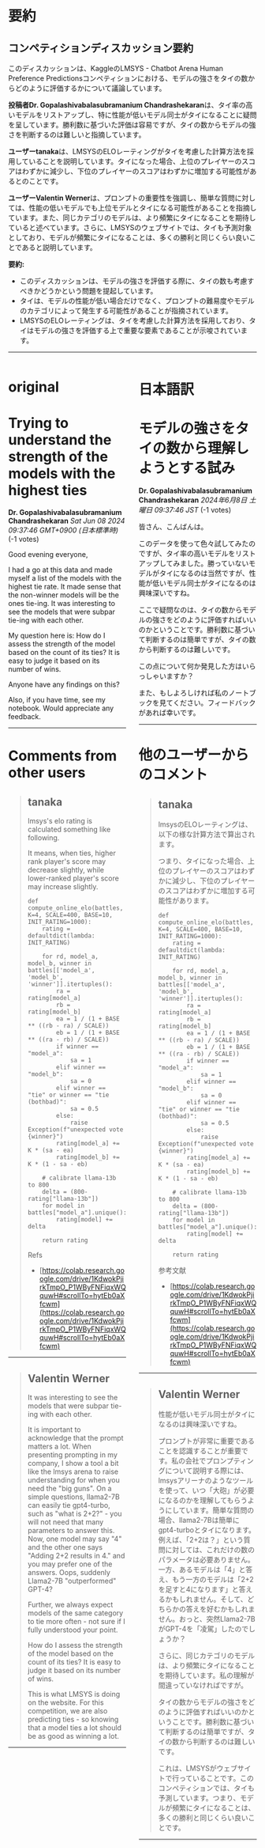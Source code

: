 # 要約 
##  コンペティションディスカッション要約

このディスカッションは、KaggleのLMSYS - Chatbot Arena Human Preference Predictionsコンペティションにおける、モデルの強さをタイの数からどのように評価するかについて議論しています。

**投稿者Dr. Gopalashivabalasubramanium Chandrashekaran**は、タイ率の高いモデルをリストアップし、特に性能が低いモデル同士がタイになることに疑問を呈しています。勝利数に基づいた評価は容易ですが、タイの数からモデルの強さを判断するのは難しいと指摘しています。

**ユーザーtanaka**は、LMSYSのELOレーティングがタイを考慮した計算方法を採用していることを説明しています。タイになった場合、上位のプレイヤーのスコアはわずかに減少し、下位のプレイヤーのスコアはわずかに増加する可能性があるとのことです。

**ユーザーValentin Werner**は、プロンプトの重要性を強調し、簡単な質問に対しては、性能の低いモデルでも上位モデルとタイになる可能性があることを指摘しています。また、同じカテゴリのモデルは、より頻繁にタイになることを期待していると述べています。さらに、LMSYSのウェブサイトでは、タイも予測対象としており、モデルが頻繁にタイになることは、多くの勝利と同じくらい良いことであると説明しています。

**要約:**

* このディスカッションは、モデルの強さを評価する際に、タイの数も考慮すべきかどうかという問題を提起しています。
* タイは、モデルの性能が低い場合だけでなく、プロンプトの難易度やモデルのカテゴリによって発生する可能性があることが指摘されています。
* LMSYSのELOレーティングは、タイを考慮した計算方法を採用しており、タイはモデルの強さを評価する上で重要な要素であることが示唆されています。


---


<style>
.column-left{
  float: left;
  width: 47.5%;
  text-align: left;
}
.column-right{
  float: right;
  width: 47.5%;
  text-align: left;
}
.column-one{
  float: left;
  width: 100%;
  text-align: left;
}
</style>


<div class="column-left">

# original

# Trying to understand the strength of the models with the highest ties

**Dr. Gopalashivabalasubramanium Chandrashekaran** *Sat Jun 08 2024 09:37:46 GMT+0900 (日本標準時)* (-1 votes)

Good evening everyone,

I had a go at this data and made myself a list of the models with the highest tie rate. It made sense that the non-winner models will be the ones tie-ing. It was interesting to see the models that were subpar tie-ing with each other. 

My question here is: How do I assess the strength of the model based on the count of its ties? It is easy to judge it based on its number of wins. 

Anyone have any findings on this?

Also, if you have time, see my notebook. Would appreciate any feedback.



---

 # Comments from other users

> ## tanaka
> 
> lmsys's elo rating is calculated something like following.
> 
> It means, when ties, higher rank player's score may decrease slightly, while lower-ranked player's score may increase slightly.
> 
> ```
> def compute_online_elo(battles, K=4, SCALE=400, BASE=10, INIT_RATING=1000):
>     rating = defaultdict(lambda: INIT_RATING)
> 
>     for rd, model_a, model_b, winner in battles[['model_a', 'model_b', 'winner']].itertuples():
>         ra = rating[model_a]
>         rb = rating[model_b]
>         ea = 1 / (1 + BASE ** ((rb - ra) / SCALE))
>         eb = 1 / (1 + BASE ** ((ra - rb) / SCALE))
>         if winner == "model_a":
>             sa = 1
>         elif winner == "model_b":
>             sa = 0
>         elif winner == "tie" or winner == "tie (bothbad)":
>             sa = 0.5
>         else:
>             raise Exception(f"unexpected vote {winner}")
>         rating[model_a] += K * (sa - ea)
>         rating[model_b] += K * (1 - sa - eb)
> 
>     # calibrate llama-13b to 800
>     delta = (800-rating["llama-13b"])
>     for model in battles["model_a"].unique():
>         rating[model] += delta
> 
>     return rating
> 
> ```
> 
> Refs
> 
> - [https://colab.research.google.com/drive/1KdwokPjirkTmpO_P1WByFNFiqxWQquwH#scrollTo=hytEb0aXfcwm](https://colab.research.google.com/drive/1KdwokPjirkTmpO_P1WByFNFiqxWQquwH#scrollTo=hytEb0aXfcwm)
> 
> 
> 


---

> ## Valentin Werner
> 
> 
> It was interesting to see the models that were subpar tie-ing with each other.
> 
> It is important to acknowledge that the prompt matters a lot. When presenting prompting in my company, I show a tool a bit like the lmsys arena to raise understanding for when you need the "big guns". On a simple questions, llama2-7B can easily tie gpt4-turbo, such as "what is 2+2?" - you will not need that many parameters to answer this. Now, one model may say "4" and the other one says "Adding 2+2 results in 4." and you may prefer one of the answers. Oops, suddenly Llama2-7B "outperformed" GPT-4?
> 
> Further, we always expect models of the same category to tie more often - not sure if I fully understood your point.
> 
> How do I assess the strength of the model based on the count of its ties? It is easy to judge it based on its number of wins.
> 
> This is what LMSYS is doing on the website. For this competition, we are also predicting ties - so knowing that a model ties a lot should be as good as winning a lot.
> 
> 
> 


---



</div>
<div class="column-right">

# 日本語訳

# モデルの強さをタイの数から理解しようとする試み

**Dr. Gopalashivabalasubramanium Chandrashekaran** *2024年6月8日 土曜日 09:37:46 JST* (-1 votes)

皆さん、こんばんは。

このデータを使って色々試してみたのですが、タイ率の高いモデルをリストアップしてみました。勝っていないモデルがタイになるのは当然ですが、性能が低いモデル同士がタイになるのは興味深いですね。

ここで疑問なのは、タイの数からモデルの強さをどのように評価すればいいのかということです。勝利数に基づいて判断するのは簡単ですが、タイの数から判断するのは難しいです。

この点について何か発見した方はいらっしゃいますか？

また、もしよろしければ私のノートブックを見てください。フィードバックがあれば幸いです。

---
# 他のユーザーからのコメント

> ## tanaka
> 
> lmsysのELOレーティングは、以下の様な計算方法で算出されます。
> 
> つまり、タイになった場合、上位のプレイヤーのスコアはわずかに減少し、下位のプレイヤーのスコアはわずかに増加する可能性があります。
> 
> ```
> def compute_online_elo(battles, K=4, SCALE=400, BASE=10, INIT_RATING=1000):
>     rating = defaultdict(lambda: INIT_RATING)
> 
>     for rd, model_a, model_b, winner in battles[['model_a', 'model_b', 'winner']].itertuples():
>         ra = rating[model_a]
>         rb = rating[model_b]
>         ea = 1 / (1 + BASE ** ((rb - ra) / SCALE))
>         eb = 1 / (1 + BASE ** ((ra - rb) / SCALE))
>         if winner == "model_a":
>             sa = 1
>         elif winner == "model_b":
>             sa = 0
>         elif winner == "tie" or winner == "tie (bothbad)":
>             sa = 0.5
>         else:
>             raise Exception(f"unexpected vote {winner}")
>         rating[model_a] += K * (sa - ea)
>         rating[model_b] += K * (1 - sa - eb)
> 
>     # calibrate llama-13b to 800
>     delta = (800-rating["llama-13b"])
>     for model in battles["model_a"].unique():
>         rating[model] += delta
> 
>     return rating
> 
> ```
> 
> 参考文献
> 
> - [https://colab.research.google.com/drive/1KdwokPjirkTmpO_P1WByFNFiqxWQquwH#scrollTo=hytEb0aXfcwm](https://colab.research.google.com/drive/1KdwokPjirkTmpO_P1WByFNFiqxWQquwH#scrollTo=hytEb0aXfcwm)
> 
> 
> 
---
> ## Valentin Werner
> 
> 
> 性能が低いモデル同士がタイになるのは興味深いですね。
> 
> プロンプトが非常に重要であることを認識することが重要です。私の会社でプロンプティングについて説明する際には、lmsysアリーナのようなツールを使って、いつ「大砲」が必要になるのかを理解してもらうようにしています。簡単な質問の場合、llama2-7Bは簡単にgpt4-turboとタイになります。例えば、「2+2は？」という質問に対しては、これだけの数のパラメータは必要ありません。一方、あるモデルは「4」と答え、もう一方のモデルは「2+2を足すと4になります」と答えるかもしれません。そして、どちらかの答えを好むかもしれません。おっと、突然Llama2-7BがGPT-4を「凌駕」したのでしょうか？
> 
> さらに、同じカテゴリのモデルは、より頻繁にタイになることを期待しています。私の理解が間違っていなければですが。
> 
> タイの数からモデルの強さをどのように評価すればいいのかということです。勝利数に基づいて判断するのは簡単ですが、タイの数から判断するのは難しいです。
> 
> これは、LMSYSがウェブサイトで行っていることです。このコンペティションでは、タイも予測しています。つまり、モデルが頻繁にタイになることは、多くの勝利と同じくらい良いことです。
> 
> 
> 
---




</div>